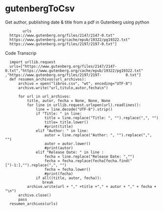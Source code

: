 # gutenbergToCsv
Get author, publishing date & title from a pdf in Gutenberg using python


            urls
      https://www.gutenberg.org/files/2147/2147-0.txt"
      https://www.gutenberg.org/cache/epub/19322/pg19322.txt"
      https://www.gutenberg.org/files/2197/2197-0.txt"]

Code Transcrip

      import urllib.request
      urls=["https://www.gutenberg.org/files/2147/2147-0.txt","https://www.gutenberg.org/cache/epub/19322/pg19322.txt" ,"https://www.gutenberg.org/files/2197/2197-           0.txt"]
      def resumen_archivos(url_archivos):
          archivo = open("libros.csv", "wt", encoding="UTF-8")
          archivo.write("url,titulo,autor,fecha\n")

          for url in url_archivos:
              title, autor, fecha = None, None, None
              for line in urllib.request.urlopen(url).readlines():
                  line = line.decode("UTF-8").strip()
                  if "Title: " in line:
                      title = line.replace("Title: ", "").replace(",", "")
                      title= title.lower()
                      #print(title)
                  elif "Author: " in line:
                      autor = line.replace("Author: ", "").replace(",", "")
                      autor = autor.lower()
                      #print(autor)
                  elif "Release Date: " in line :
                      fecha = line.replace("Release Date: ","")
                      fecha = fecha.replace(fecha[fecha.find("[")-1:],"").replace(",", "")
                      fecha = fecha.lower()
                      #print(fecha)
                  if all((title, autor, fecha)):
                     break
              archivo.write(url + "," +title +"," + autor + "," + fecha + "\n")
          archivo.close()
          pass
      resumen_archivos(urls)


